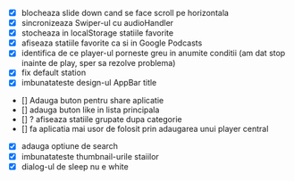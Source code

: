 - [x] blocheaza slide down cand se face scroll pe horizontala
- [x] sincronizeaza Swiper-ul cu audioHandler
- [x] stocheaza in localStorage statiile favorite
- [x] afiseaza statiile favorite ca si in Google Podcasts
- [x] identifica de ce player-ul  porneste greu in anumite conditii (am dat stop inainte de play, sper sa rezolve problema)
- [x] fix default station
- [x] imbunatateste design-ul AppBar title
- [] Adauga buton pentru share aplicatie
- [] adauga buton like in lista principala
- [] ? afiseaza statiile grupate dupa categorie
- [] fa aplicatia mai usor de folosit prin adaugarea unui player central
- [x] adauga optiune de search
- [x] imbunatateste thumbnail-urile staiilor
- [x] dialog-ul de sleep nu e white